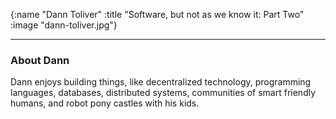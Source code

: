 {:name  "Dann Toliver"
 :title "Software, but not as we know it: Part Two"
 :image "dann-toliver.jpg"}



---

### About Dann

Dann enjoys building things, like decentralized technology, programming languages, databases, distributed systems, communities of smart friendly humans, and robot pony castles with his kids.